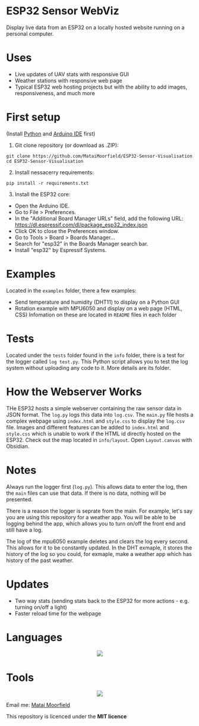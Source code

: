 # ESP32 Sensor WebViz
Display live data from an ESP32 on a locally hosted website running on a personal computer. 

# Uses
- Live updates of UAV stats with responsive GUI
- Weather stations with responsive web page
- Typical ESP32 web hosting projects but with the ability to add images, responsiveness, and much more

# First setup
(Install [Python](https://www.python.org) and [Arduino IDE](https://www.arduino.cc) first)
1. Git clone repository (or download as .ZIP):
```
git clone https://github.com/MataiMoorfield/ESP32-Sensor-Visualisation
cd ESP32-Sensor-Visualisation
```
2. Install nessacerry requirements:
```
pip install -r requirements.txt
```
3. Install the ESP32 core:
 - Open the Arduino IDE.
 - Go to File > Preferences.
 - In the "Additional Board Manager URLs" field, add the following URL: https://dl.espressif.com/dl/package_esp32_index.json
 - Click OK to close the Preferences window.
 - Go to Tools > Board > Boards Manager...
 - Search for "esp32" in the Boards Manager search bar.
 - Install "esp32" by Espressif Systems.

# Examples
Located in the ```examples``` folder, there a few examples:
- Send temperature and humidity (DHT11) to display on a Python GUI
- Rotation example with MPU6050 and display on a web page (HTML, CSS)
Infomation on these are located in ```README``` files in each folder

# Tests
Located under the ```tests``` folder found in the ```info``` folder, there is a test for the logger called ```log test.py```. This Python script allows you to test the log system without uploading any code to it. More details are its folder.

# How the Webserver Works
THe ESP32 hosts a simple webserver containing the raw sensor data in JSON format. The ```log.py``` logs this data into ```log.csv```. The ```main.py``` file hosts a complex webpage using ```index.html``` and ```style.css``` to display the ```log.csv``` file. Images and different features can be added to ```index.html``` and ```style.css``` which is unable to work if the HTML id directly hosted on the ESP32. Check out the map located in ```info/layout```. Open ```Layout.canvas``` with Obsidian.

# Notes
Always run the logger first (```log.py```). This allows data to enter the log, then the ```main``` files can use that data. If there is no data, nothing will be presented. 

There is a reason the logger is seprate from the main. For example, let's say you are using this repository for a weather app. You will be able to be logging behind the app, which allows you to turn on/off the front end and still have a log.

The log of the mpu6050 example deletes and clears the log every second. This allows for it to be constantly updated. In the DHT exmaple, it stores the history of the log so you could, for exmaple, make a weather app which has history of the past weather. 

# Updates
- Two way stats (sending stats back to the ESP32 for more actions - e.g. turning on/off a light)
- Faster reload time for the webpage

# Languages
<p align="center">
  <a href="https://skillicons.dev">
    <img src="https://skillicons.dev/icons?i=py,cpp,html,css" />
  </a>
</p>

# Tools
<p align="center">
  <a href="https://skillicons.dev">
    <img src="https://skillicons.dev/icons?i=obsidian,arduino,github,vscode" />
  </a>
</p>


Email me: [Matai Moorfield](mailto:matai@moorfield.co.nz)

This repository is licenced under the **MIT licence**
